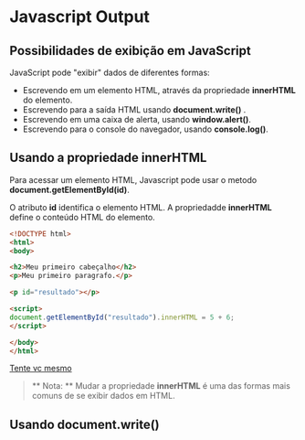 # Javascript Output

## Possibilidades de exibição em JavaScript
JavaScript pode "exibir" dados de diferentes formas:

* Escrevendo em um elemento HTML, através da propriedade **innerHTML** do elemento.
* Escrevendo para a saída HTML usando **document.write()** .
* Escrevendo em uma caixa de alerta, usando **window.alert()**.
* Escrevendo para o console do navegador, usando **console.log()**.

## Usando a propriedade innerHTML

Para acessar um elemento HTML, Javascript pode usar o metodo **document.getElementById(id)**.

O atributo **id** identifica o elemento HTML. A propriedadde **innerHTML** define o conteúdo HTML do elemento.

```HTML
<!DOCTYPE html>
<html>
<body>

<h2>Meu primeiro cabeçalho</h2>
<p>Meu primeiro paragrafo.</p>

<p id="resultado"></p>

<script>
document.getElementById("resultado").innerHTML = 5 + 6;
</script>

</body>
</html> 
```
[Tente vc mesmo](https://www.w3schools.com/code/tryit.asp?filename=FOXZDR18SZQS)

> ** Nota: ** Mudar a propriedade **innerHTML**  é uma das formas mais comuns de se exibir dados em HTML.

## Usando document.write()

